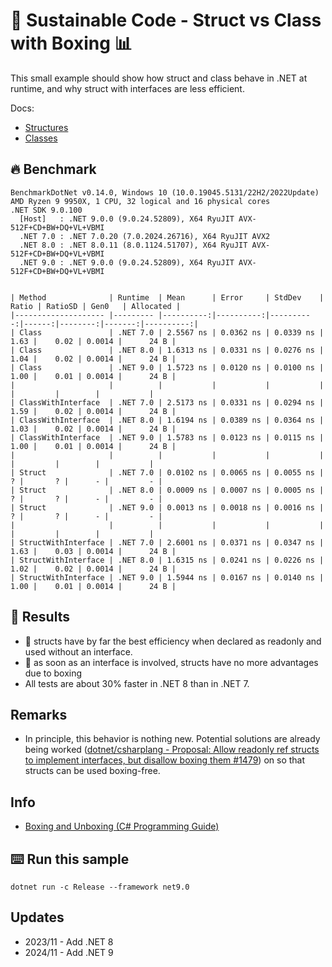 # 🌳 Sustainable Code - Struct vs Class with Boxing 📊

This small example should show how struct and class behave in .NET at runtime, and why struct with interfaces are less efficient.

Docs:
- [Structures](https://docs.microsoft.com/dotnet/csharp/language-reference/builtin-types/struct?WT.mc_id=DT-MVP-5001507)
- [Classes](https://docs.microsoft.com/dotnet/csharp/fundamentals/types/classes?WT.mc_id=DT-MVP-5001507)

## 🔥 Benchmark

```shell
BenchmarkDotNet v0.14.0, Windows 10 (10.0.19045.5131/22H2/2022Update)
AMD Ryzen 9 9950X, 1 CPU, 32 logical and 16 physical cores
.NET SDK 9.0.100
  [Host]   : .NET 9.0.0 (9.0.24.52809), X64 RyuJIT AVX-512F+CD+BW+DQ+VL+VBMI
  .NET 7.0 : .NET 7.0.20 (7.0.2024.26716), X64 RyuJIT AVX2
  .NET 8.0 : .NET 8.0.11 (8.0.1124.51707), X64 RyuJIT AVX-512F+CD+BW+DQ+VL+VBMI
  .NET 9.0 : .NET 9.0.0 (9.0.24.52809), X64 RyuJIT AVX-512F+CD+BW+DQ+VL+VBMI


| Method              | Runtime  | Mean      | Error     | StdDev    | Ratio | RatioSD | Gen0   | Allocated |
|-------------------- |--------- |----------:|----------:|----------:|------:|--------:|-------:|----------:|
| Class               | .NET 7.0 | 2.5567 ns | 0.0362 ns | 0.0339 ns |  1.63 |    0.02 | 0.0014 |      24 B |
| Class               | .NET 8.0 | 1.6313 ns | 0.0331 ns | 0.0276 ns |  1.04 |    0.02 | 0.0014 |      24 B |
| Class               | .NET 9.0 | 1.5723 ns | 0.0120 ns | 0.0100 ns |  1.00 |    0.01 | 0.0014 |      24 B |
|                     |          |           |           |           |       |         |        |           |
| ClassWithInterface  | .NET 7.0 | 2.5173 ns | 0.0331 ns | 0.0294 ns |  1.59 |    0.02 | 0.0014 |      24 B |
| ClassWithInterface  | .NET 8.0 | 1.6194 ns | 0.0389 ns | 0.0364 ns |  1.03 |    0.02 | 0.0014 |      24 B |
| ClassWithInterface  | .NET 9.0 | 1.5783 ns | 0.0123 ns | 0.0115 ns |  1.00 |    0.01 | 0.0014 |      24 B |
|                     |          |           |           |           |       |         |        |           |
| Struct              | .NET 7.0 | 0.0102 ns | 0.0065 ns | 0.0055 ns |     ? |       ? |      - |         - |
| Struct              | .NET 8.0 | 0.0009 ns | 0.0007 ns | 0.0005 ns |     ? |       ? |      - |         - |
| Struct              | .NET 9.0 | 0.0013 ns | 0.0018 ns | 0.0016 ns |     ? |       ? |      - |         - |
|                     |          |           |           |           |       |         |        |           |
| StructWithInterface | .NET 7.0 | 2.6001 ns | 0.0371 ns | 0.0347 ns |  1.63 |    0.03 | 0.0014 |      24 B |
| StructWithInterface | .NET 8.0 | 1.6315 ns | 0.0241 ns | 0.0226 ns |  1.02 |    0.02 | 0.0014 |      24 B |
| StructWithInterface | .NET 9.0 | 1.5944 ns | 0.0167 ns | 0.0140 ns |  1.00 |    0.01 | 0.0014 |      24 B |
```

## 🏁 Results

- 🚀 structs have by far the best efficiency when declared as readonly and used without an interface.
- 🔋 as soon as an interface is involved, structs have no more advantages due to boxing
- All tests are about 30% faster in .NET 8 than in .NET 7.

## Remarks

- In principle, this behavior is nothing new. Potential solutions are already being worked ([dotnet/csharplang - Proposal: Allow readonly ref structs to implement interfaces, but disallow boxing them #1479](https://github.com/dotnet/csharplang/discussions/1479)) on so that structs can be used boxing-free.

## Info

- [Boxing and Unboxing (C# Programming Guide)](https://learn.microsoft.com/en-us/dotnet/csharp/programming-guide/types/boxing-and-unboxing?WT.mc_id=DT-MVP-5001507)

## ⌨️ Run this sample

```shell
dotnet run -c Release --framework net9.0
```

## Updates

- 2023/11 - Add .NET 8
- 2024/11 - Add .NET 9
